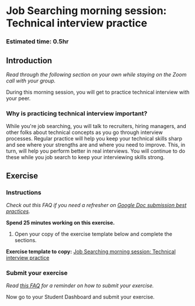# Job Searching morning session: Technical interview practice

### **Estimated time**: 0.5hr

## Introduction

*Read through the following section on your own while staying on the Zoom call with your group.* 

During this morning session, you will get to practice technical interview with your peer. 

### Why is practicing technical interview important?

While you're job searching, you will talk to recruiters, hiring managers, and other folks about technical concepts as you go through interview processes. Regular practice will help you keep your technical skills sharp and see where your strengths are and where you need to improve. This, in turn, will help you perform better in real interviews. You will continue to do these while you job search to keep your interviewing skills strong. 

## Exercise

### Instructions

*Check out this FAQ if you need a refresher on [Google Doc submission best practices](https://microverse.zendesk.com/hc/en-us/articles/360063156813).*

**Spend 25 minutes working on this exercise.**

1. Open your copy of the exercise template below and complete the sections. 

**Exercise template to copy:** [Job Searching morning session: Technical interview practice](https://docs.google.com/document/d/17kbVxCfhmOQErkvuXSKeb2rFz8DL9mejRBIW9hnrsAg/edit#)

### Submit your exercise

*Read [this FAQ](https://microverse.zendesk.com/hc/en-us/articles/360061344234) for a reminder on how to submit your exercise.* 

Now go to your Student Dashboard and submit your exercise.
